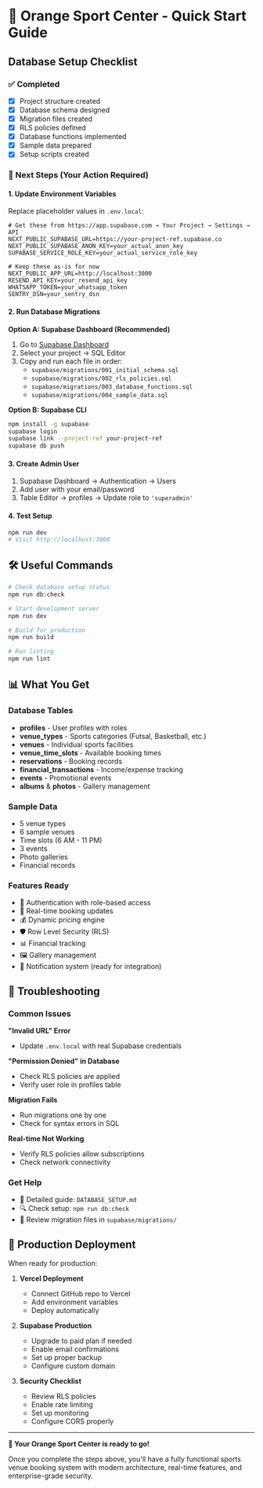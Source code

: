 # 🚀 Orange Sport Center - Quick Start Guide

## Database Setup Checklist

### ✅ Completed
- [x] Project structure created
- [x] Database schema designed
- [x] Migration files created
- [x] RLS policies defined
- [x] Database functions implemented
- [x] Sample data prepared
- [x] Setup scripts created

### 🔄 Next Steps (Your Action Required)

#### 1. Update Environment Variables
Replace placeholder values in `.env.local`:

```env
# Get these from https://app.supabase.com → Your Project → Settings → API
NEXT_PUBLIC_SUPABASE_URL=https://your-project-ref.supabase.co
NEXT_PUBLIC_SUPABASE_ANON_KEY=your_actual_anon_key
SUPABASE_SERVICE_ROLE_KEY=your_actual_service_role_key

# Keep these as-is for now
NEXT_PUBLIC_APP_URL=http://localhost:3000
RESEND_API_KEY=your_resend_api_key
WHATSAPP_TOKEN=your_whatsapp_token
SENTRY_DSN=your_sentry_dsn
```

#### 2. Run Database Migrations

**Option A: Supabase Dashboard (Recommended)**
1. Go to [Supabase Dashboard](https://app.supabase.com)
2. Select your project → SQL Editor
3. Copy and run each file in order:
   - `supabase/migrations/001_initial_schema.sql`
   - `supabase/migrations/002_rls_policies.sql`
   - `supabase/migrations/003_database_functions.sql`
   - `supabase/migrations/004_sample_data.sql`

**Option B: Supabase CLI**
```bash
npm install -g supabase
supabase login
supabase link --project-ref your-project-ref
supabase db push
```

#### 3. Create Admin User
1. Supabase Dashboard → Authentication → Users
2. Add user with your email/password
3. Table Editor → profiles → Update role to `'superadmin'`

#### 4. Test Setup
```bash
npm run dev
# Visit http://localhost:3000
```

## 🛠️ Useful Commands

```bash
# Check database setup status
npm run db:check

# Start development server
npm run dev

# Build for production
npm run build

# Run linting
npm run lint
```

## 📊 What You Get

### Database Tables
- **profiles** - User profiles with roles
- **venue_types** - Sports categories (Futsal, Basketball, etc.)
- **venues** - Individual sports facilities
- **venue_time_slots** - Available booking times
- **reservations** - Booking records
- **financial_transactions** - Income/expense tracking
- **events** - Promotional events
- **albums** & **photos** - Gallery management

### Sample Data
- 5 venue types
- 6 sample venues
- Time slots (6 AM - 11 PM)
- 3 events
- Photo galleries
- Financial records

### Features Ready
- 🔐 Authentication with role-based access
- 📱 Real-time booking updates
- 💰 Dynamic pricing engine
- 🛡️ Row Level Security (RLS)
- 📊 Financial tracking
- 🖼️ Gallery management
- 📧 Notification system (ready for integration)

## 🔧 Troubleshooting

### Common Issues

**"Invalid URL" Error**
- Update `.env.local` with real Supabase credentials

**"Permission Denied" in Database**
- Check RLS policies are applied
- Verify user role in profiles table

**Migration Fails**
- Run migrations one by one
- Check for syntax errors in SQL

**Real-time Not Working**
- Verify RLS policies allow subscriptions
- Check network connectivity

### Get Help
- 📖 Detailed guide: `DATABASE_SETUP.md`
- 🔍 Check setup: `npm run db:check`
- 📝 Review migration files in `supabase/migrations/`

## 🎯 Production Deployment

When ready for production:

1. **Vercel Deployment**
   - Connect GitHub repo to Vercel
   - Add environment variables
   - Deploy automatically

2. **Supabase Production**
   - Upgrade to paid plan if needed
   - Enable email confirmations
   - Set up proper backup
   - Configure custom domain

3. **Security Checklist**
   - Review RLS policies
   - Enable rate limiting
   - Set up monitoring
   - Configure CORS properly

---

**🎉 Your Orange Sport Center is ready to go!**

Once you complete the steps above, you'll have a fully functional sports venue booking system with modern architecture, real-time features, and enterprise-grade security.